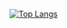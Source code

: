 [![Top Langs](https://github-readme-stats.vercel.app/api/top-langs/?username=jaehoon1222)](https://github.com/anuraghazra/github-readme-stats)

<!--
**jaehoon1222/jaehoon1222** is a ✨ _special_ ✨ repository because its `README.md` (this file) appears on your GitHub profile.

Here are some ideas to get you started:

- 🔭 I’m currently working on ...
- 🌱 I’m currently learning ...
- 👯 I’m looking to collaborate on ...
- 🤔 I’m looking for help with ...
- 💬 Ask me about ...
- 📫 How to reach me: ...
- 😄 Pronouns: ...
- ⚡ Fun fact: ...
-->
